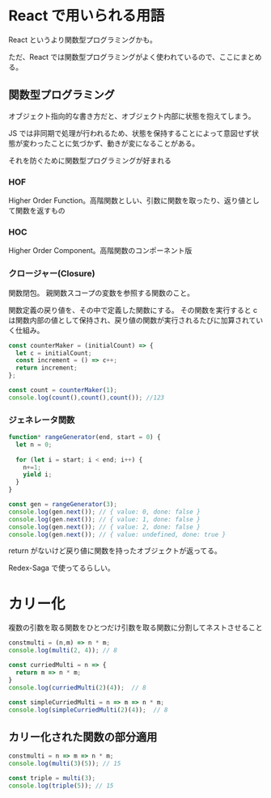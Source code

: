 # React で用いられる用語
React というより関数型プログラミングかも。

ただ、React では関数型プログラミングがよく使われているので、ここにまとめる。

## 関数型プログラミング
オブジェクト指向的な書き方だと、オブジェクト内部に状態を抱えてしまう。

JS では非同期で処理が行われるため、状態を保持することによって意図せず状態が変わったことに気づかず、動きが変になることがある。

それを防ぐために関数型プログラミングが好まれる

### HOF
Higher Order Function。高階関数としい、引数に関数を取ったり、返り値として関数を返すもの

### HOC
Higher Order Component。高階関数のコンポーネント版

### クロージャー(Closure)
関数閉包。
親関数スコープの変数を参照する関数のこと。

関数定義の戻り値を、その中で定義した関数にする。
その関数を実行すると c は関数内部の値として保持され、戻り値の関数が実行されるたびに加算されていく仕組み。

```typescript
const counterMaker = (initialCount) => {
  let c = initialCount;
  const increment = () => c++;
  return increment;
};

const count = counterMaker(1);
console.log(count(),count(),count()); //123
```

### ジェネレータ関数

```javascript
function* rangeGenerator(end, start = 0) {
  let n = 0;
 
  for (let i = start; i < end; i++) {
    n+=1;
    yield i; 
  }
}

const gen = rangeGenerator(3);
console.log(gen.next()); // { value: 0, done: false }
console.log(gen.next()); // { value: 1, done: false }
console.log(gen.next()); // { value: 2, done: false }
console.log(gen.next()); // { value: undefined, done: true }
```

return がないけど戻り値に関数を持ったオブジェクトが返ってる。

Redex-Saga で使ってるらしい。

# カリー化
複数の引数を取る関数をひとつだけ引数を取る関数に分割してネストさせること

```javascript
constmulti = (n,m) => n * m;
console.log(multi(2, 4)); // 8

const curriedMulti = n => { 
  return m => n * m;
} 
console.log(curriedMulti(2)(4));  // 8

const simpleCurriedMulti = n => m => n * m;
console.log(simpleCurriedMulti(2)(4));  // 8
```

## カリー化された関数の部分適用
```javascript
constmulti = n => m => n * m;
console.log(multi(3)(5)); // 15

const triple = multi(3);
console.log(triple(5)); // 15
```
